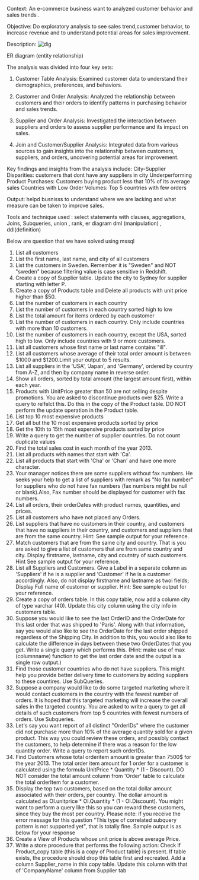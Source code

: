 Context:
An e-commerce business want to analyzed customer behavior and sales trends .

Objective: 
Do exploratory analysis to see sales trend,customer behavior, to increase revenue and to understand potential areas for sales improvement.

Description: 
![dig](https://github.com/SameerDhumal/SQL_Project/assets/145559776/9c1b9cb7-8344-472b-9713-298a5f3ecf67)

ER diagram  (entity relationship) 

The analysis was divided into four key sets:

1) Customer Table Analysis: Examined customer data to understand their demographics, preferences, and behaviors.
  
2) Customer and Order Analysis: Analyzed the relationship between customers and their orders to identify patterns in purchasing behavior and sales trends.

3) Supplier and Order Analysis: Investigated the interaction between suppliers and orders to assess supplier performance and its impact on sales.

4) Join and Customer/Supplier Analysis: Integrated data from various sources to gain insights into the relationship between customers, suppliers, and orders, uncovering potential areas for improvement.

Key findings and insights from the analysis include:
City-Supplier Disparities: customers that dont have any suppliers in city 
Underperforming Product Purchases: Customers buying product less that 10% of its average sales 
Countries with Low Order Volumes: Top 5 countries with few orders 

Output:
helpd busnisss to understand where we are lacking and what measure can be taken to improve sales.

Tools and technique used :
select statements with clauses, aggregations, Joins, Subqueries, union , rank,  er diagram dml (manipulation) , ddl(definition) 





Below are question that we have solved using mssql
1. List all customers
2. List the first name, last name, and city of all customers
3. List the customers in Sweden. Remember it is "Sweden" and NOT "sweden" because filtering
value is case sensitive in Redshift.
4. Create a copy of Supplier table. Update the city to Sydney for supplier starting with letter P.
5. Create a copy of Products table and Delete all products with unit price higher than $50.
6. List the number of customers in each country
7. List the number of customers in each country sorted high to low
8. List the total amount for items ordered by each customer
9. List the number of customers in each country. Only include countries with more than 10
customers.
10. List the number of customers in each country, except the USA, sorted high to low. Only
include countries with 9 or more customers.
11. List all customers whose first name or last name contains "ill".
12. List all customers whose average of their total order amount is between $1000 and
$1200.Limit your output to 5 results.
13. List all suppliers in the 'USA', 'Japan', and 'Germany', ordered by country from A-Z, and then
by company name in reverse order.
14. Show all orders, sorted by total amount (the largest amount first), within each year.
15. Products with UnitPrice greater than 50 are not selling despite promotions. You are asked to
discontinue products over $25. Write a query to relfelct this. Do this in the copy of the Product
table. DO NOT perform the update operation in the Product table.
16. List top 10 most expensive products
17. Get all but the 10 most expensive products sorted by price
18. Get the 10th to 15th most expensive products sorted by price
19. Write a query to get the number of supplier countries. Do not count duplicate values
20. Find the total sales cost in each month of the year 2013.
21. List all products with names that start with 'Ca'.
22. List all products that start with 'Cha' or 'Chan' and have one more character.
23. Your manager notices there are some suppliers without fax numbers. He seeks your help to
get a list of suppliers with remark as "No fax number" for suppliers who do not have fax
numbers (fax numbers might be null or blank).Also, Fax number should be displayed for
customer with fax numbers.
24. List all orders, their orderDates with product names, quantities, and prices.
25. List all customers who have not placed any Orders.
26. List suppliers that have no customers in their country, and customers that have no suppliers
in their country, and customers and suppliers that are from the same country.
Hint: See sample output for your reference.
27. Match customers that are from the same city and country. That is you are asked to give a list
of customers that are from same country and city. Display firstname, lastname, city and
coutntry of such customers.
Hint See sample output for your reference.
28. List all Suppliers and Customers. Give a Label in a separate column as 'Suppliers' if he is a
supplier and 'Customer' if he is a customer accordingly. Also, do not display firstname and
lastname as twoi fields; Display Full name of customer or supplier.
Hint: See sample output for your reference.
29. Create a copy of orders table. In this copy table, now add a column city of type varchar (40).
Update this city column using the city info in customers table.
30. Suppose you would like to see the last OrderID and the OrderDate for this last order that
was shipped to 'Paris'. Along with that information, say you would also like to see the
OrderDate for the last order shipped regardless of the Shipping City. In addition to this, you
would also like to calculate the difference in days between these two OrderDates that you get.
Write a single query which performs this.
(Hint: make use of max (columnname) function to get the last order date and the output is a
single row output.)
31. Find those customer countries who do not have suppliers. This might help you provide
better delivery time to customers by adding suppliers to these countires. Use SubQueries.
32. Suppose a company would like to do some targeted marketing where it would contact
customers in the country with the fewest number of orders. It is hoped that this targeted
marketing will increase the overall sales in the targeted country. You are asked to write a query
to get all details of such customers from top 5 countries with fewest numbers of orders. Use
Subqueries.
33. Let's say you want report of all distinct "OrderIDs" where the customer did not purchase
more than 10% of the average quantity sold for a given product. This way you could review
these orders, and possibly contact the customers, to help determine if there was a reason for
the low quantity order. Write a query to report such orderIDs.
34. Find Customers whose total orderitem amount is greater than 7500$ for the year 2013. The
total order item amount for 1 order for a customer is calculated using the formula UnitPrice *
Quantity * (1 - Discount). DO NOT consider the total amount column from 'Order' table to
calculate the total orderItem for a customer.
35. Display the top two customers, based on the total dollar amount associated with their
orders, per country. The dollar amount is calculated as OI.unitprice * OI.Quantity * (1 -
OI.Discount). You might want to perform a query like this so you can reward these customers,
since they buy the most per country.
Please note: if you receive the error message for this question "This type of correlated subquery
pattern is not supported yet", that is totally fine.
Sample output is as below for your response
36. Create a View of Products whose unit price is above average Price.
37. Write a store procedure that performs the following action:
Check if Product_copy table (this is a copy of Product table) is present. If table exists, the
procedure should drop this table first and recreated.
Add a column Supplier_name in this copy table. Update this column with that of
'CompanyName' column from Supplier tab

